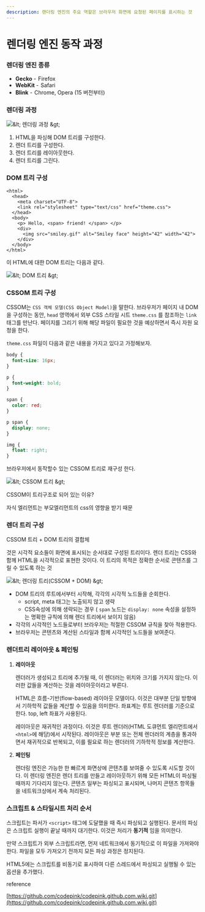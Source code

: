 ```yaml
---
description: 랜더링 엔진의 주요 역할은 브라우저 화면에 요청된 페이지를 표시하는 것
---
```


# 렌더링 엔진 동작 과정

### 렌더링 엔진 종류 

* **Gecko** -  Firefox
* **WebKit** -  Safari
* **Blink** -  Chrome, Opera \(15 버전부터\)

### 렌더링 과정



![&amp;lt; &#xB80C;&#xB354;&#xB9C1; &#xACFC;&#xC815; &amp;gt;](https://camo.githubusercontent.com/43527d0e95b9fe6f9e8efb74cc19bb5c46b45207/68747470733a2f2f63646e2d696d616765732d312e6d656469756d2e636f6d2f6d61782f313630302f312a39623175454d635a4c57754750755963496e375a58512e706e67)

  


1. HTML을 파싱해 DOM 트리를 구성한다.
2. 렌더 트리를 구성한다.
3. 렌더 트리를 레이아웃한다.
4. 렌더 트리를 그린다.

### DOM 트리 구성

```markup
<html>
  <head>
    <meta charset="UTF-8">
    <link rel="stylesheet" type="text/css" href="theme.css">
  </head>
  <body>
    <p> Hello, <span> friend! </span> </p>
    <div> 
      <img src="smiley.gif" alt="Smiley face" height="42" width="42">
    </div>
  </body>
</html>

```

이 HTML에 대한 DOM 트리는 다음과 같다.  


![&amp;lt; DOM &#xD2B8;&#xB9AC; &amp;gt;](https://camo.githubusercontent.com/49a42ee85440c6cbedaa7761ae4116e5974051a4/68747470733a2f2f63646e2d696d616765732d312e6d656469756d2e636f6d2f6d61782f313630302f312a657a466f587167663931756d6c733946714f304873512e706e67)

### CSSOM 트리 구성

CSSOM는 `CSS 객체 모델(CSS Object Model)`을 말한다. 브라우저가 페이지 내 DOM을 구성하는 동안, `head` 영역에서 외부 CSS 스타일 시트 `theme.css` 를 참조하는 `link` 태그를 만난다. 페이지를 그리기 위해 해당 파일이 필요한 것을 예상하면서 즉시 자원 요청을 한다.

`theme.css` 파일이 다음과 같은 내용을 가지고 있다고 가정해보자.  


```css
body { 
  font-size: 16px;
}

p { 
  font-weight: bold; 
}

span { 
  color: red; 
}

p span { 
  display: none; 
}

img { 
  float: right; 
}

```

브라우저에서 동작할수 있는 CSSOM 트리로 재구성 한다.



![&amp;lt; CSSOM &#xD2B8;&#xB9AC; &amp;gt;](https://camo.githubusercontent.com/8d3471d1f38252fe785c3e558a229ab891f41fdb/68747470733a2f2f63646e2d696d616765732d312e6d656469756d2e636f6d2f6d61782f313630302f312a355955317375326d647a48455135694469734b5579772e706e67)

CSSOM이 트리구조로 되어 있는 이유?

자식 엘리먼트는 부모엘리먼트의 css의 영향을 받기 때문

### 렌더 트리 구성

CSSOM 트리 + DOM 트리의 결합체

것은 시각적 요소들이 화면에 표시되는 순서대로 구성된 트리이다. 렌더 트리는 CSS와 함께 HTML을 시각적으로 표현한 것이다. 이 트리의 목적은 정확한 순서로 콘텐츠를 그릴 수 있도록 하는 것



![&amp;lt; &#xB80C;&#xB354;&#xB9C1; &#xD2B8;&#xB9AC;\(CSSOM + DOM\) &amp;gt;](https://camo.githubusercontent.com/26bd9038788e24141d1cf3f57bed43f93705b25f/68747470733a2f2f63646e2d696d616765732d312e6d656469756d2e636f6d2f6d61782f313630302f312a5748525f30384144384150444954512d3443464467672e706e67)



* DOM 트리의 루트에서부터 시작해, 각각의 시각적 노드들을 순회한다. 
  * script, meta 태그는 노출되지 않고 생략
  * CSS속성에 의해 생략되는 경우 \( `span` 노드는 `display: none` 속성을 설정하는 명확한 규칙에 의해 렌더 트리에서 보이지 않음\)
* 각각의 시각적인 노드들로부터 브라우저는 적절한 CSSOM 규칙을 찾아 적용한다.
* 브라우저는 콘텐츠와 계산된 스타일과 함께 시각적인 노드들을 보여준다.

### 렌더트리 레이아웃 & 페인팅

1. **레이아웃**

   렌더러가 생성되고 트리에 추가될 때, 이 렌더러는 위치와 크기를 가지지 않는다. 이러한 값들을 계산하는 것을 레이아웃이라고 부른다.

   HTML은 흐름-기반\(flow-based\) 레이아웃 모델이다. 이것은 대부분 단일 방향에서 기하학적 값들을 계산할 수 있음을 의미한다. 좌표계는 루트 렌더러를 기준으로 한다. top, left 좌표가 사용된다.

   레이아웃은 재귀적인 과정이다. 이것은 루트 렌더러\(HTML 도큐먼트 엘리먼트에서 `<html>`에 해당\)에서 시작된다. 레이아웃은 부분 또는 전체 렌더러의 계층을 통과하면서 재귀적으로 반복되고, 이를 필요로 하는 렌더러의 기하학적 정보를 계산한다.

2. **페인팅**

   렌더링 엔진은 가능한 한 빠르게 화면상에 콘텐츠를 보여줄 수 있도록 시도할 것이다. 이 렌더링 엔진은 렌더 트리를 만들고 레이아웃하기 위해 모든 HTML이 파싱될 때까지 기다리지 않는다. 콘텐츠 일부는 파싱되고 표시되며, 나머지 콘텐츠 항목들을 네트워크상에서 계속 처리된다.

### 스크립트 & 스타일시트 처리 순서

스크립트는 파서가 `<script>` 태그에 도달했을 때 즉시 파싱되고 실행된다. 문서의 파싱은 스크립트 실행이 끝날 때까지 대기한다. 이것은 처리가 **동기적** 임을 의미한다.

만약 스크립트가 외부 스크립트라면, 먼저 네트워크에서 동기적으로 이 파일을 가져와야 한다. 파일을 모두 가져오기 전까지 모든 파싱 과정은 정지된다.

HTML5에는 스크립트를 비동기로 표시하여 다른 스레드에서 파싱되고 실행될 수 있는 옵션을 추가했다.

reference

[https://github.com/codepink/codepink.github.com.wiki.git](https://github.com/codepink/codepink.github.com.wiki.git)



